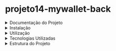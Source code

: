 # projeto14-mywallet-back

<details>
<summary>Documentação do Projeto</summary>

Este é um projeto em Javascript, Express e MongoDb
</details>
<details>
<summary>Instalação</summary>

Para rodar o projeto, primeiro clone este repositório usando o comando:

```bash

git clone https://github.com/seu-usuario/nome-do-projeto.git

```
Em seguida, instale as dependências usando o gerenciador de pacotes de sua escolha. Recomendamos o uso do npm:

  ```
npm install
  ```

</details>
<details>
<summary>Utilização</summary>

Para rodar o projeto em um servidor de desenvolvimento, execute o seguinte comando:

```
npm start
```
Isso irá iniciar um servidor de desenvolvimento em localhost:3000, onde você pode visualizar a aplicação em seu navegador.
</details>
<details>
<summary>Tecnologias Utilizadas</summary>

  ```
  Javascript
  Express
  MongoDb
  ```

</details>
<details>
<summary>Estrutura do Projeto</summary>

A estrutura do projeto é organizada da seguinte maneira:

- `public/`: contém o arquivo HTML principal e outros arquivos estáticos como imagens e ícones.
- `src/`: contém o código-fonte da aplicação.
  - `controllers/`
  - `database/`
  - `schemas/`

</details>
